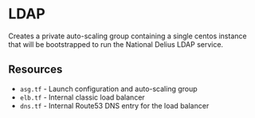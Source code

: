 # LDAP

Creates a private auto-scaling group containing a single centos instance that will be bootstrapped to run the National 
Delius LDAP service.

## Resources
* `asg.tf` - Launch configuration and auto-scaling group
* `elb.tf` - Internal classic load balancer
* `dns.tf` - Internal Route53 DNS entry for the load balancer
